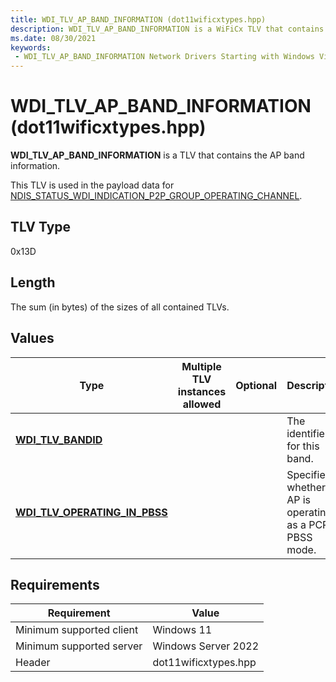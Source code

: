 ```yaml
---
title: WDI_TLV_AP_BAND_INFORMATION (dot11wificxtypes.hpp)
description: WDI_TLV_AP_BAND_INFORMATION is a WiFiCx TLV that contains AP band ID information. 
ms.date: 08/30/2021
keywords:
 - WDI_TLV_AP_BAND_INFORMATION Network Drivers Starting with Windows Vista
---
```


# WDI_TLV_AP_BAND_INFORMATION (dot11wificxtypes.hpp)

**WDI_TLV_AP_BAND_INFORMATION** is a TLV that contains the AP band information.

This TLV is used in the payload data for [NDIS_STATUS_WDI_INDICATION_P2P_GROUP_OPERATING_CHANNEL](ndis-status-wdi-indication-p2p-group-operating-channel.md).

## TLV Type

0x13D

## Length

The sum (in bytes) of the sizes of all contained TLVs.

## Values

| Type                                                                                      | Multiple TLV instances allowed | Optional                                                                            | Description                                                                                                                                                                                                                                                       |
|-------------------------------------------------------------------------------------------|--------------------------------|-------------------------------------------------------------------------------------|-------------------------------------------------------------------------------------------------------------------------------------------------------------------------------------------------------------------------------------------------------------------|
| [**WDI_TLV_BANDID**](wdi-tlv-bandid.md)                                                  |                                |                                                                                     | The identifier for this band.                                                                                                                                                                                                                                          |
| [**WDI_TLV_OPERATING_IN_PBSS**](wdi-tlv-operating-in-pbss.md)                  |                                |                                                                                    | Specifies whether the AP is operating as a PCP in PBSS mode.                                                                                                                                                                           |

## Requirements

|Requirement|Value|
|--- |--- |
|Minimum supported client|Windows 11|
|Minimum supported server|Windows Server 2022|
|Header|dot11wificxtypes.hpp|

